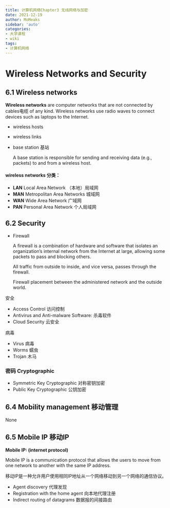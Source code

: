 ```yaml
---
title: 计算机网络Chapter3 无线网络与加密
date: 2021-12-19
author: MoMeaks
sidebar: 'auto'
categories:
- 大学课程
- wiki
tags:
- 计算机网络
---
```


# Wireless Networks and Security

## 6.1 Wireless networks

**Wireless networks** are computer networks that are  not connected by cables电缆 of any kind. Wireless networks use radio waves to connect  devices such as laptops to the Internet.

- wireless hosts

- wireless links

- base station 基站

  A base station is responsible for sending and receiving  data (e.g., packets) to and from a wireless host.

#### wireless networks 分类：

- **LAN** Local Area Network （本地）局域网
- **MAN** Metropolitan Area Networks 城域网
- **WAN** Wide Area Network 广域网
- **PAN** Personal Area Network 个人局域网

## 6.2 Security

- Firewall

  A firewall is a combination of hardware and software that isolates an organization’s internal network from the Internet at large, allowing some packets to pass and blocking others.

  All traffic from outside to inside, and vice versa, passes through the firewall.

  Firewall placement between the administered network and the outside world.

安全

- Access Control 访问控制
- Antivirus and Anti-malware Software: 杀毒软件
- Cloud Security 云安全

病毒

- Virus 病毒
- Worms 蠕虫
- Trojan 木马

### 密码 Cryptographic

- Symmetric Key Cryptographic 对称密钥加密
- Public Key Cryptographic 公钥加密

## 6.4 Mobility management 移动管理

None

## 6.5 Mobile IP 移动IP

**Mobile IP: (internet protocol)**

Mobile IP is a communication protocol that allows the users to move from one network to another with the same IP address.

移动IP是一种允许用户使用相同IP地址从一个网络移动到另一个网络的通信协议。

- Agent discovery 代理发现
- Registration with the home agent 向本地代理注册
- Indirect routing of datagrams 数据报的间接路由

